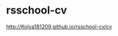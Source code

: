 # rsschool-cv
<a href="http://Kolya181209.github.io/rsschool-cv/cv.md">http://Kolya181209.github.io/rsschool-cv/cv</a>
